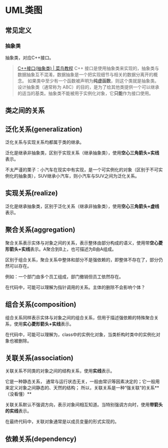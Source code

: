 # UML类图

## 常见定义

### 抽象类

抽象类，对应C++接口。

> [C++接口(抽象类) | 菜鸟教程](https://www.runoob.com/cplusplus/cpp-interfaces.html)
>C++ 接口是使用抽象类来实现的，抽象类与数据抽象互不混淆，数据抽象是一个把实现细节与相关的数据分离开的概念。
>如果类中至少有一个函数被声明为**纯虚函数**，则这个类就是抽象类。
>设计抽象类（通常称为 ABC）的目的，是为了给其他类提供一个可以继承的适当的基类。抽象类不能被用于实例化对象，它**只能**作为接口使用。

## 类之间的关系

## 泛化关系(generalization)

泛化关系与实现关系均都属于类的继承。

泛化是继承非抽象类，区别于实现关系（继承抽象类），使用**空心三角箭头+实线**表示。

不太严谨的栗子：小汽车在现实中有实现，是一个可实例化的对象（区别于不可实例化的抽象类），SUV继承小汽车，则小汽车与SUV之间为泛化关系。

## 实现关系(realize)

泛化是继承抽象类，区别于泛化关系（继承非抽象类），使用**空心三角箭头+虚线**表示。

## 聚合关系(aggregation)

聚合关系表示实体与对象之间的关系，表示整体由部分构成的语义，使用带**空心菱形箭头+实线**表示。A聚合到B上，也可描述为B由A组成。

区别于组合关系，聚合关系中整体和部分不是强依赖的，即整体不存在了，部分仍然可以存在。

例如：一个部门由多个员工组成，部门撤销但员工依然存在。

在代码中，可能可以理解为指针调用的关系。主体的删除不会影响个体？

## 组合关系(composition)

组合关系同样表示实体与对象之间的组合关系，但用于描述强依赖的特殊聚合关系，使用**实心菱形箭头+实线**表示。

在代码中，可能可以理解为，class中的实例化对象，当类析构时类中的实例化对象也被删除。

## 关联关系(association)

关联关系不同类的对象之间的结构关系，使用**实线**表示。

它是一种静态关系， 通常与运行状态无关，一般由常识等因素决定的；它一般用来定义对象之间静态的、天然的结构； 所以，关联关系是一种“强关联”的关系**（没看懂）**

关联关系默认不强调方向，表示对象间相互知道。当特别强调方向时，使用**带箭头的实线**表示。

在最终代码中，关联对象通常是以成员变量的形式实现的。

## 依赖关系(dependency)

